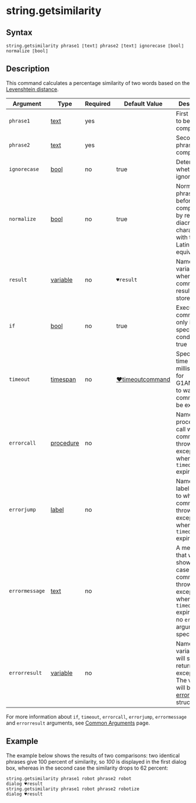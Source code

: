 # string.getsimilarity

## Syntax

```G1ANT
string.getsimilarity phrase1 ⟦text⟧ phrase2 ⟦text⟧ ignorecase ⟦bool⟧ normalize ⟦bool⟧
```

## Description

This command calculates a percentage similarity of two words based on the [Levenshtein distance](https://en.wikipedia.org/wiki/Levenshtein_distance).

| Argument | Type | Required | Default Value | Description |
| -------- | ---- | -------- | ------------- | ----------- |
|`phrase1`| [text](https://manual.g1ant.com/link/G1ANT.Language/G1ANT.Language/Structures/TextStructure.md) | yes |  | First phrase to be compared |
|`phrase2`| [text](https://manual.g1ant.com/link/G1ANT.Language/G1ANT.Language/Structures/TextStructure.md) | yes |  | Second phrase to be compared |
|`ignorecase`| [bool](https://manual.g1ant.com/link/G1ANT.Language/G1ANT.Language/Structures/BooleanStructure.md) | no | true | Determines whether to ignore case |
|`normalize`| [bool](https://manual.g1ant.com/link/G1ANT.Language/G1ANT.Language/Structures/BooleanStructure.md) | no | true | Normalizes phrases before comparison by replacing diacritic characters with their Latin equivalents |
| `result`       | [variable](https://manual.g1ant.com/link/G1ANT.Language/G1ANT.Language/Structures/VariableStructure.md) | no       | `♥result`                                                   | Name of a variable where the command's result will be stored |
| `if`           | [bool](https://manual.g1ant.com/link/G1ANT.Language/G1ANT.Language/Structures/BooleanStructure.md) | no       | true                                                        | Executes the command only if a specified condition is true   |
| `timeout`      | [timespan](https://manual.g1ant.com/link/G1ANT.Language/G1ANT.Language/Structures/TimeSpanStructure.md) | no       | [♥timeoutcommand](https://manual.g1ant.com/link/G1ANT.Language/G1ANT.Addon.Core/Variables/TimeoutCommandVariable.md) | Specifies time in milliseconds for G1ANT.Robot to wait for the command to be executed |
| `errorcall`    | [procedure](https://manual.g1ant.com/link/G1ANT.Language/G1ANT.Language/Structures/ProcedureStructure.md) | no       |                                                             | Name of a procedure to call when the command throws an exception or when a given `timeout` expires |
| `errorjump`    | [label](https://manual.g1ant.com/link/G1ANT.Language/G1ANT.Language/Structures/LabelStructure.md) | no       |                                                             | Name of the label to jump to when the command throws an exception or when a given `timeout` expires |
| `errormessage` | [text](https://manual.g1ant.com/link/G1ANT.Language/G1ANT.Language/Structures/TextStructure.md) | no       |                                                             | A message that will be shown in case the command throws an exception or when a given `timeout` expires, and no `errorjump` argument is specified |
| `errorresult`  | [variable](https://manual.g1ant.com/link/G1ANT.Language/G1ANT.Language/Structures/VariableStructure.md) | no       |                                                             | Name of a variable that will store the returned exception. The variable will be of [error](https://manual.g1ant.com/link/G1ANT.Language/G1ANT.Language/Structures/ErrorStructure.md) structure  |

For more information about `if`, `timeout`, `errorcall`, `errorjump`, `errormessage` and `errorresult` arguments, see [Common Arguments](https://manual.g1ant.com/link/G1ANT.Manual/appendices/common-arguments.md) page.

## Example

The example below shows the results of two comparisons: two identical phrases give 100 percent of similarity, so *100* is displayed in the first dialog box, whereas in the second case the similarity drops to 62 percent:

```G1ANT
string.getsimilarity phrase1 robot phrase2 robot
dialog ♥result
string.getsimilarity phrase1 robot phrase2 robotize
dialog ♥result
```
